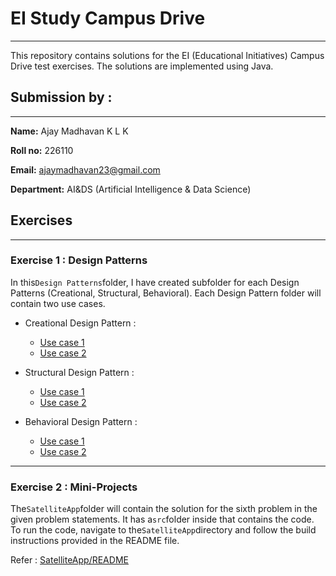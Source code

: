 # EI Study Campus Drive

---


This repository contains solutions for the EI (Educational Initiatives) Campus Drive test exercises. The solutions are implemented using Java.


## Submission by :

---

**Name:** Ajay Madhavan K L K

**Roll no:** 226110

**Email:** ajaymadhavan23@gmail.com

**Department:** AI&DS (Artificial Intelligence & Data Science)


## Exercises

---

### Exercise 1 : Design Patterns

In this`Design Patterns`folder, I have created subfolder for each Design Patterns (Creational, Structural, Behavioral). Each Design Pattern folder will contain two use cases.

* Creational Design Pattern :
  * [Use case 1](Design%20Patterns/Creational/Usecase1)
  * [Use case 2](Design%20Patterns/Creational/Usecase2)
  
* Structural Design Pattern :
  * [Use case 1](Design%20Patterns/Structural/Usecase1)
  * [Use case 2](Design%20Patterns/Structural/Usecase2)

* Behavioral Design Pattern :
  * [Use case 1](Design%20Patterns/Behavioral/Usecase1)
  * [Use case 2](Design%20Patterns/Behavioral/Usecase2)

---

### Exercise 2 : Mini-Projects



The`SatelliteApp`folder will contain the solution for the sixth problem in the given problem statements. It has a`src`folder inside that contains the code. To run the code, navigate to the`SatelliteApp`directory and follow the build instructions provided in the README file.

Refer :  [SatelliteApp/README](SatelliteApp)